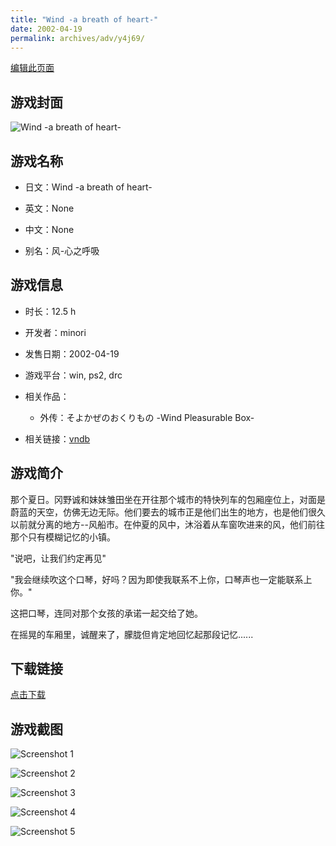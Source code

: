 ```yaml
---
title: "Wind -a breath of heart-"
date: 2002-04-19
permalink: archives/adv/y4j69/
---
```

[编辑此页面](https://github.com/ACG-3/ADV3-source/blob/main/source/_posts/Wind%20-a%20breath%20of%20heart-.md)

## 游戏封面

![Wind -a breath of heart-](https://pan.timero.xyz/d/onedrive/img_lib_001/Wind%20-a%20breath%20of%20heart-_cover.avif)


## 游戏名称

- 日文：Wind -a breath of heart-
- 英文：None
- 中文：None

- 别名：风-心之呼吸


## 游戏信息

- 时长：12.5 h
- 开发者：minori
- 发售日期：2002-04-19
- 游戏平台：win, ps2, drc
- 相关作品：
   - 外传：そよかぜのおくりもの -Wind Pleasurable Box-

- 相关链接：[vndb](https://vndb.org/v35)


## 游戏简介

那个夏日。冈野诚和妹妹雏田坐在开往那个城市的特快列车的包厢座位上，对面是蔚蓝的天空，仿佛无边无际。他们要去的城市正是他们出生的地方，也是他们很久以前就分离的地方--风船市。在仲夏的风中，沐浴着从车窗吹进来的风，他们前往那个只有模糊记忆的小镇。

"说吧，让我们约定再见"

"我会继续吹这个口琴，好吗？因为即使我联系不上你，口琴声也一定能联系上你。"

这把口琴，连同对那个女孩的承诺一起交给了她。

在摇晃的车厢里，诚醒来了，朦胧但肯定地回忆起那段记忆......




## 下载链接

[点击下载](https://pan.timero.xyz/onedrive/adv_lib_001/Wind%20-a%20breath%20of%20heart-)


## 游戏截图


![Screenshot 1](https://pan.timero.xyz/d/onedrive/img_lib_001/Wind%20-a%20breath%20of%20heart-_Screenshot_1.avif)

![Screenshot 2](https://pan.timero.xyz/d/onedrive/img_lib_001/Wind%20-a%20breath%20of%20heart-_Screenshot_2.avif)

![Screenshot 3](https://pan.timero.xyz/d/onedrive/img_lib_001/Wind%20-a%20breath%20of%20heart-_Screenshot_3.avif)

![Screenshot 4](https://pan.timero.xyz/d/onedrive/img_lib_001/Wind%20-a%20breath%20of%20heart-_Screenshot_4.avif)

![Screenshot 5](https://pan.timero.xyz/d/onedrive/img_lib_001/Wind%20-a%20breath%20of%20heart-_Screenshot_5.avif)

